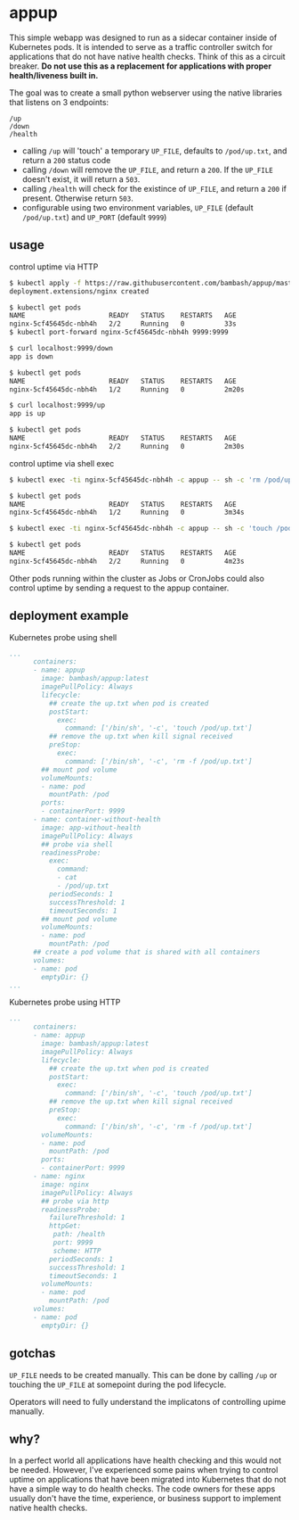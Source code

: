 # appup
This simple webapp was designed to run as a sidecar container inside of Kubernetes pods. It is intended to serve as a traffic controller switch for applications that do not have native health checks. Think of this as a circuit breaker. __Do not use this as a replacement for applications with proper health/liveness built in.__

The goal was to create a small python webserver using the native libraries that listens on 3 endpoints:
```
/up
/down
/health
```

- calling `/up` will 'touch' a temporary `UP_FILE`, defaults to `/pod/up.txt`, and return a `200` status code
- calling `/down` will remove the `UP_FILE`, and return a `200`. If the `UP_FILE` doesn't exist, it will return a `503`.
- calling `/health` will check for the existince of `UP_FILE`, and return a `200` if present. Otherwise return `503`.
- configurable using two environment variables, `UP_FILE` (default `/pod/up.txt`) and `UP_PORT` (default `9999`)

## usage
control uptime via HTTP
```bash
$ kubectl apply -f https://raw.githubusercontent.com/bambash/appup/master/examples/with-http-check.yml
deployment.extensions/nginx created

$ kubectl get pods
NAME                     READY   STATUS    RESTARTS   AGE
nginx-5cf45645dc-nbh4h   2/2     Running   0          33s
$ kubectl port-forward nginx-5cf45645dc-nbh4h 9999:9999

$ curl localhost:9999/down
app is down

$ kubectl get pods
NAME                     READY   STATUS    RESTARTS   AGE
nginx-5cf45645dc-nbh4h   1/2     Running   0          2m20s

$ curl localhost:9999/up
app is up

$ kubectl get pods
NAME                     READY   STATUS    RESTARTS   AGE
nginx-5cf45645dc-nbh4h   2/2     Running   0          2m30s
```
control uptime via shell exec
```bash
$ kubectl exec -ti nginx-5cf45645dc-nbh4h -c appup -- sh -c 'rm /pod/up.txt'

$ kubectl get pods
NAME                     READY   STATUS    RESTARTS   AGE
nginx-5cf45645dc-nbh4h   1/2     Running   0          3m34s

$ kubectl exec -ti nginx-5cf45645dc-nbh4h -c appup -- sh -c 'touch /pod/up.txt'

$ kubectl get pods
NAME                     READY   STATUS    RESTARTS   AGE
nginx-5cf45645dc-nbh4h   2/2     Running   0          4m23s
```

Other pods running within the cluster as Jobs or CronJobs could also control uptime by sending a request to the appup container.

## deployment example
Kubernetes probe using shell
```YAML
...
      containers:
      - name: appup
        image: bambash/appup:latest
        imagePullPolicy: Always
        lifecycle:
          ## create the up.txt when pod is created
          postStart:
            exec:
              command: ['/bin/sh', '-c', 'touch /pod/up.txt']
          ## remove the up.txt when kill signal received
          preStop:
            exec:
              command: ['/bin/sh', '-c', 'rm -f /pod/up.txt']
        ## mount pod volume
        volumeMounts:
        - name: pod
          mountPath: /pod
        ports:
        - containerPort: 9999
      - name: container-without-health
        image: app-without-health
        imagePullPolicy: Always
        ## probe via shell
        readinessProbe:
          exec:
            command:
            - cat
            - /pod/up.txt
          periodSeconds: 1
          successThreshold: 1
          timeoutSeconds: 1
        ## mount pod volume
        volumeMounts:
        - name: pod
          mountPath: /pod
      ## create a pod volume that is shared with all containers
      volumes:
      - name: pod
        emptyDir: {}
...
```

Kubernetes probe using HTTP
```YAML
...
      containers:
      - name: appup
        image: bambash/appup:latest
        imagePullPolicy: Always
        lifecycle:
          ## create the up.txt when pod is created
          postStart:
            exec:
              command: ['/bin/sh', '-c', 'touch /pod/up.txt']
          ## remove the up.txt when kill signal received
          preStop:
            exec:
              command: ['/bin/sh', '-c', 'rm -f /pod/up.txt']
        volumeMounts:
        - name: pod
          mountPath: /pod
        ports:
        - containerPort: 9999
      - name: nginx
        image: nginx
        imagePullPolicy: Always
        ## probe via http
        readinessProbe:
          failureThreshold: 1
          httpGet:
           path: /health
           port: 9999
           scheme: HTTP
          periodSeconds: 1
          successThreshold: 1
          timeoutSeconds: 1
        volumeMounts:
        - name: pod
          mountPath: /pod
      volumes:
      - name: pod
        emptyDir: {}
```

## gotchas

`UP_FILE` needs to be created manually. This can be done by calling `/up` or touching the `UP_FILE` at somepoint during the pod lifecycle. 

Operators will need to fully understand the implicatons of controlling  upime manually.

## why?
In a perfect world all applications have health checking and this would not be needed. However, I've experienced some pains when trying to control uptime on applications that have been migrated into Kubernetes that do not have a simple way to do health checks. The code owners for these apps usually don't have the time, experience, or business support to implement native health checks.

